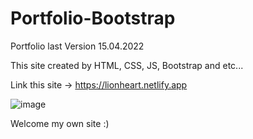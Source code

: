 # Portfolio-Bootstrap
Portfolio last Version 15.04.2022

This site created by HTML, CSS, JS, Bootstrap  and etc...

Link this site -> https://lionheart.netlify.app

![image](https://user-images.githubusercontent.com/87560940/172013212-ebfacf6b-105b-4499-9d5a-b382996c3f27.png)

Welcome my own site :)
